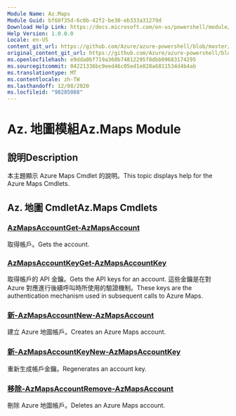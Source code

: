 ```yaml
---
Module Name: Az.Maps
Module Guid: bf60f35d-6c0b-42f2-be30-eb333a31279d
Download Help Link: https://docs.microsoft.com/en-us/powershell/module/az.maps
Help Version: 1.0.0.0
Locale: en-US
content_git_url: https://github.com/Azure/azure-powershell/blob/master/src/Maps/Maps/help/Az.Maps.md
original_content_git_url: https://github.com/Azure/azure-powershell/blob/master/src/Maps/Maps/help/Az.Maps.md
ms.openlocfilehash: e9dda0bf719a360b74812295f8dbb09683174295
ms.sourcegitcommit: 04221336bc9eed46c05ed1e828a6811534d4b4ab
ms.translationtype: MT
ms.contentlocale: zh-TW
ms.lasthandoff: 12/08/2020
ms.locfileid: "98285088"
---
```

# <span data-ttu-id="1790c-101">Az. 地圖模組</span><span class="sxs-lookup"><span data-stu-id="1790c-101">Az.Maps Module</span></span>
## <span data-ttu-id="1790c-102">說明</span><span class="sxs-lookup"><span data-stu-id="1790c-102">Description</span></span>
<span data-ttu-id="1790c-103">本主題顯示 Azure Maps Cmdlet 的說明。</span><span class="sxs-lookup"><span data-stu-id="1790c-103">This topic displays help for the Azure Maps Cmdlets.</span></span>

## <span data-ttu-id="1790c-104">Az. 地圖 Cmdlet</span><span class="sxs-lookup"><span data-stu-id="1790c-104">Az.Maps Cmdlets</span></span>
### [<span data-ttu-id="1790c-105">AzMapsAccount</span><span class="sxs-lookup"><span data-stu-id="1790c-105">Get-AzMapsAccount</span></span>](Get-AzMapsAccount.md)
<span data-ttu-id="1790c-106">取得帳戶。</span><span class="sxs-lookup"><span data-stu-id="1790c-106">Gets the account.</span></span>

### [<span data-ttu-id="1790c-107">AzMapsAccountKey</span><span class="sxs-lookup"><span data-stu-id="1790c-107">Get-AzMapsAccountKey</span></span>](Get-AzMapsAccountKey.md)
<span data-ttu-id="1790c-108">取得帳戶的 API 金鑰。</span><span class="sxs-lookup"><span data-stu-id="1790c-108">Gets the API keys for an account.</span></span>
<span data-ttu-id="1790c-109">這些金鑰是在對 Azure 對應進行後續呼叫時所使用的驗證機制。</span><span class="sxs-lookup"><span data-stu-id="1790c-109">These keys are the authentication mechanism used in subsequent calls to Azure Maps.</span></span>

### [<span data-ttu-id="1790c-110">新-AzMapsAccount</span><span class="sxs-lookup"><span data-stu-id="1790c-110">New-AzMapsAccount</span></span>](New-AzMapsAccount.md)
<span data-ttu-id="1790c-111">建立 Azure 地圖帳戶。</span><span class="sxs-lookup"><span data-stu-id="1790c-111">Creates an Azure Maps account.</span></span>

### [<span data-ttu-id="1790c-112">新-AzMapsAccountKey</span><span class="sxs-lookup"><span data-stu-id="1790c-112">New-AzMapsAccountKey</span></span>](New-AzMapsAccountKey.md)
<span data-ttu-id="1790c-113">重新生成帳戶金鑰。</span><span class="sxs-lookup"><span data-stu-id="1790c-113">Regenerates an account key.</span></span>

### [<span data-ttu-id="1790c-114">移除-AzMapsAccount</span><span class="sxs-lookup"><span data-stu-id="1790c-114">Remove-AzMapsAccount</span></span>](Remove-AzMapsAccount.md)
<span data-ttu-id="1790c-115">刪除 Azure 地圖帳戶。</span><span class="sxs-lookup"><span data-stu-id="1790c-115">Deletes an Azure Maps account.</span></span>

